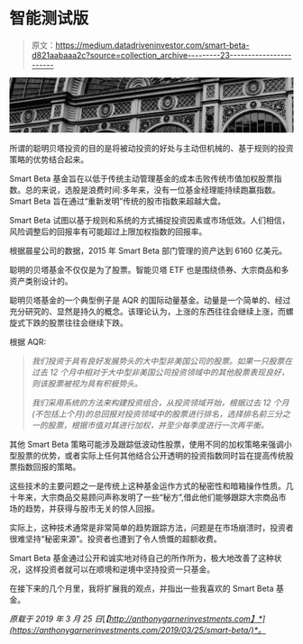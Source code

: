 # 智能测试版

> 原文：<https://medium.datadriveninvestor.com/smart-beta-d821aabaaa2c?source=collection_archive---------23----------------------->

![](img/984894d35ed5fdd6bcf1ac0448f60009.png)

所谓的聪明贝塔投资的目的是将被动投资的好处与主动但机械的、基于规则的投资策略的优势结合起来。

Smart Beta 基金旨在以低于传统主动管理基金的成本击败传统市值加权股票指数。总的来说，选股是浪费时间:多年来，没有一位基金经理能持续跑赢指数。Smart Beta 旨在通过“重新发明”传统的股市指数来超越大盘。

Smart Beta 试图以基于规则和系统的方式捕捉投资因素或市场低效。人们相信，风险调整后的回报率有可能超过上限加权指数的回报率。

根据晨星公司的数据，2015 年 Smart Beta 部门管理的资产达到 6160 亿美元。

聪明的贝塔基金不仅仅是为了股票。智能贝塔 ETF 也是围绕债券、大宗商品和多资产类别设计的。

聪明贝塔基金的一个典型例子是 AQR 的国际动量基金。动量是一个简单的、经过充分研究的、显然是持久的概念。该理论认为，上涨的东西往往会继续上涨，而螺旋式下跌的股票往往会继续下跌。

根据 AQR:

> *我们投资于具有良好发展势头的大中型非美国公司的股票。如果一只股票在过去 12 个月中相对于大中型非美国公司投资领域中的其他股票表现良好，则该股票被视为具有积极势头。*
> 
> *我们采用系统的方法来构建投资组合，从投资领域开始，根据过去 12 个月(不包括上个月)的总回报对投资领域中的股票进行排名，选择排名前三分之一的股票，根据市值对其进行加权，并至少每季度进行一次再平衡。*

其他 Smart Beta 策略可能涉及跟踪低波动性股票，使用不同的加权策略来强调小型股票的优势，或者实际上任何其他结合公开透明的投资指数同时旨在提高传统股票指数回报的策略。

这些技术的主要问题之一是传统上这种基金运作方式的秘密性和暗箱操作性质。几十年来，大宗商品交易顾问声称发明了一些“秘方”,借此他们能够跟踪大宗商品市场的趋势，并获得与股市无关的惊人回报。

实际上，这种技术通常是非常简单的趋势跟踪方法，问题是在市场崩溃时，投资者很难坚持“秘密来源”。投资者也遭到了令人愤慨的超额收费。

Smart Beta 基金通过公开和诚实地对待自己的所作所为，极大地改善了这种状况，这样投资者就可以在顺境和逆境中坚持投资一只基金。

在接下来的几个月里，我将扩展我的观点，并指出一些我喜欢的 Smart Beta 基金。

*原载于 2019 年 3 月 25 日*[*【http://anthonygarnerinvestments.com】*](https://anthonygarnerinvestments.com/2019/03/25/smart-beta/)*。*
